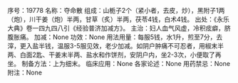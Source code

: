 序号：19778
名称：夺命散
组成：山栀子2个（紧小者，去皮，炒），黑附子1两（炮），川干姜（炮）半两，甘草（炙）半两，茯苓4钱，白术4钱。
出处：《永乐大典》卷一四九四八引《经验普济加减方》。
主治：妇人血气风虚，冷积痃癖，脐腹胀痛。
加减：None
功效：None
用法用量：每服5钱，水1升，煎至7分，去滓，更入盐半钱，温服3-5服见效，老少加减。如阴户肿痛不可忍者，用椒末半两、白面2匙、干姜末半两、盐水和作饼剂，安阴户内，坐2-3次，小便取了再坐。
制备方法：上为细末。
临床应用：None
各家论述：None
用药禁忌：None
附注：None
